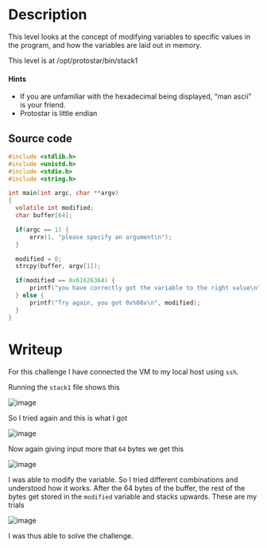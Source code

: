 # Description

This level looks at the concept of modifying variables to specific values in the program, and how the variables are laid out in memory.

This level is at /opt/protostar/bin/stack1

#### Hints

- If you are unfamiliar with the hexadecimal being displayed, “man ascii” is your friend.
- Protostar is little endian

## Source code
```C
#include <stdlib.h>
#include <unistd.h>
#include <stdio.h>
#include <string.h>

int main(int argc, char **argv)
{
  volatile int modified;
  char buffer[64];

  if(argc == 1) {
      errx(1, "please specify an argument\n");
  }

  modified = 0;
  strcpy(buffer, argv[1]);

  if(modified == 0x61626364) {
      printf("you have correctly got the variable to the right value\n");
  } else {
      printf("Try again, you got 0x%08x\n", modified);
  }
}
```

# Writeup
For this challenge I have connected the VM to my local host using `ssh`.

Running the `stack1` file shows this

![image](https://github.com/AKripper/COPS-CSOC/assets/167231621/28d2d6e1-94e9-4d6b-857f-686d3fefbc75)

So I tried again and this is what I got

![image](https://github.com/AKripper/COPS-CSOC/assets/167231621/1630ddbb-a3bc-47fe-9f9f-1f37611974a5)

Now again giving input more that `64` bytes we get this

![image](https://github.com/AKripper/COPS-CSOC/assets/167231621/d49ec7de-0baa-4573-bba9-41b8cf7d6fdd)

I was able to modify the variable. So I tried different combinations and understood how it works. After the 64 bytes of the buffer, the rest of the bytes get stored in the `modified` variable and stacks upwards. These are my trials

![image](https://github.com/AKripper/COPS-CSOC/assets/167231621/1bbd13ce-bc7c-4e2c-9806-3e9566ed9623)

I was thus able to solve the challenge.
